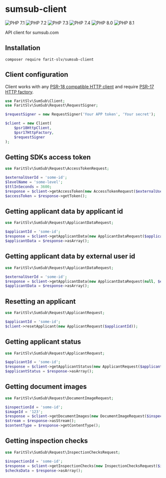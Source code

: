 sumsub-client
===============

![PHP 7.1](https://img.shields.io/badge/PHP-7.1-green.svg) 
![PHP 7.2](https://img.shields.io/badge/PHP-7.2-green.svg)
![PHP 7.3](https://img.shields.io/badge/PHP-7.3-green.svg)
![PHP 7.4](https://img.shields.io/badge/PHP-7.4-green.svg)
![PHP 8.0](https://img.shields.io/badge/PHP-8.0-green.svg)
![PHP 8.1](https://img.shields.io/badge/PHP-8.1-green.svg)

API client for sumsub.com

## Installation

```shell script
composer require farit-slv/sumsub-client
```

## Client configuration

Client works with any [PSR-18 compatible HTTP client](https://packagist.org/providers/psr/http-client-implementation) and require [PSR-17 HTTP factory](https://packagist.org/providers/psr/http-factory-implementation).

```php
use FaritSlv\SumSub\Client;
use FaritSlv\SumSub\Request\RequestSigner;

$requestSigner = new RequestSigner('Your APP token', 'Your secret');

$client = new Client(
    $psr18HttpClient,
    $psr17HttpFactory,
    $requestSigner
);
```

## Getting SDKs access token

```php
use FaritSlv\SumSub\Request\AccessTokenRequest;

$externalUserId = 'some-id';
$levelName = 'some-level';
$ttlInSeconds = 3600;
$response = $client->getAccessToken(new AccessTokenRequest($externalUserId, $levelName, $ttlInSeconds));
$accessToken = $response->getToken();
```

## Getting applicant data by applicant id

```php
use FaritSlv\SumSub\Request\ApplicantDataRequest;

$applicantId = 'some-id';
$response = $client->getApplicantData(new ApplicantDataRequest($applicantId));
$applicantData = $response->asArray();
```

## Getting applicant data by external user id

```php
use FaritSlv\SumSub\Request\ApplicantDataRequest;

$externalUserId = 'some-id';
$response = $client->getApplicantData(new ApplicantDataRequest(null, $externalUserId));
$applicantData = $response->asArray();
```

## Resetting an applicant

```php
use FaritSlv\SumSub\Request\ApplicantRequest;

$applicantId = 'some-id';
$client->resetApplicant(new ApplicantRequest($applicantId));
```

## Getting applicant status

```php
use FaritSlv\SumSub\Request\ApplicantRequest;

$applicantId = 'some-id';
$response = $client->getApplicantStatus(new ApplicantRequest($applicantId));
$applicantStatus = $response->asArray();
```

## Getting document images

```php
use FaritSlv\SumSub\Request\DocumentImageRequest;

$inspectionId = 'some-id';
$imageId = '123';
$response = $client->getDocumentImages(new DocumentImageRequest($inspectionId, $imageId));
$stream = $response->asStream();
$contentType = $response->getContentType();
```

## Getting inspection checks

```php
use FaritSlv\SumSub\Request\InspectionChecksRequest;

$inspectionId = 'some-id';
$response = $client->getInspectionChecks(new InspectionChecksRequest($inspectionId));
$checksData = $response->asArray();
```
